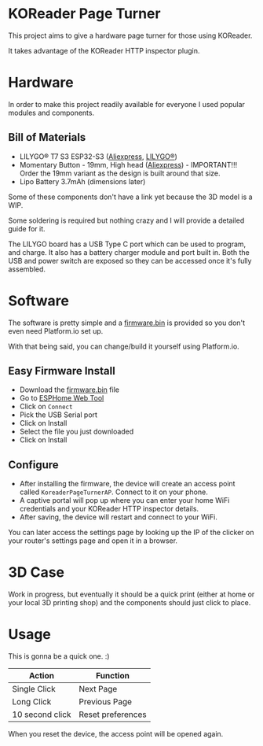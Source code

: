 # KOReader Page Turner

This project aims to give a hardware page turner for those using KOReader.

It takes advantage of the KOReader HTTP inspector plugin.

# Hardware

In order to make this project readily available for everyone I used popular modules and components.

## Bill of Materials

* LILYGO® T7 S3 ESP32-S3 ([Aliexpress](https://www.aliexpress.com/item/1005004777561826.html), [LILYGO®](https://lilygo.cc/products/t7-s3?variant=42490159464629))
* Momentary Button - 19mm, High head ([Aliexpress](https://www.aliexpress.com/item/1005004407709401.html)) - IMPORTANT!!! Order the 19mm variant as the design is built around that size.
* Lipo Battery 3.7mAh (dimensions later)

Some of these components don't have a link yet because the 3D model is a WIP.

Some soldering is required but nothing crazy and I will provide a detailed guide for it.

The LILYGO board has a USB Type C port which can be used to program, and charge. It also has a battery charger module and port built in. Both the USB and power switch are exposed so they can be accessed once it's fully assembled.

# Software

The software is pretty simple and a [firmware.bin](bin/firmware.bin) is provided so you don't even need Platform.io set up.

With that being said, you can change/build it yourself using Platform.io.

## Easy Firmware Install

* Download the [firmware.bin](bin/firmware.bin) file
* Go to [ESPHome Web Tool](https://web.esphome.io)
* Click on `Connect`
* Pick the USB Serial port
* Click on Install
* Select the file you just downloaded
* Click on Install

## Configure

* After installing the firmware, the device will create an access point called `KoreaderPageTurnerAP`. Connect to it on your phone.
* A captive portal will pop up where you can enter your home WiFi credentials and your KOReader HTTP inspector details.
* After saving, the device will restart and connect to your WiFi.

You can later access the settings page by looking up the IP of the clicker on your router's settings page and open it in a browser.

# 3D Case

Work in progress, but eventually it should be a quick print (either at home or your local 3D printing shop) and the components should just click to place.

# Usage

This is gonna be a quick one. :)

| Action | Function |
| ------ | -------- |
| Single Click | Next Page |
| Long Click | Previous Page |
| 10 second click | Reset preferences |

When you reset the device, the access point will be opened again.